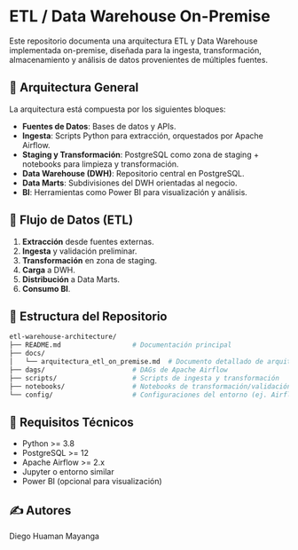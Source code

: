 # ETL / Data Warehouse On-Premise

Este repositorio documenta una arquitectura ETL y Data Warehouse implementada on-premise, diseñada para la ingesta, transformación, almacenamiento y análisis de datos provenientes de múltiples fuentes.

## 🧱 Arquitectura General

La arquitectura está compuesta por los siguientes bloques:

- **Fuentes de Datos**: Bases de datos y APIs.
- **Ingesta**: Scripts Python para extracción, orquestados por Apache Airflow.
- **Staging y Transformación**: PostgreSQL como zona de staging + notebooks para limpieza y transformación.
- **Data Warehouse (DWH)**: Repositorio central en PostgreSQL.
- **Data Marts**: Subdivisiones del DWH orientadas al negocio.
- **BI**: Herramientas como Power BI para visualización y análisis.

## 🔁 Flujo de Datos (ETL)

1. **Extracción** desde fuentes externas.
2. **Ingesta** y validación preliminar.
3. **Transformación** en zona de staging.
4. **Carga** a DWH.
5. **Distribución** a Data Marts.
6. **Consumo BI**.

## 📁 Estructura del Repositorio

```bash
etl-warehouse-architecture/
├── README.md                  # Documentación principal
├── docs/
│   └── arquitectura_etl_on_premise.md  # Documento detallado de arquitectura
├── dags/                      # DAGs de Apache Airflow
├── scripts/                   # Scripts de ingesta y transformación
├── notebooks/                 # Notebooks de transformación/validación
└── config/                    # Configuraciones del entorno (ej. Airflow)
```

## 🚀 Requisitos Técnicos
- Python >= 3.8
- PostgreSQL >= 12
- Apache Airflow >= 2.x
- Jupyter o entorno similar
- Power BI (opcional para visualización)


## ✍️ Autores

Diego Huaman Mayanga
